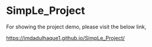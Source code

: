 # SimpLe_Project
 For showing the project demo, please visit the below link,
 
 https://imdadulhaque1.github.io/SimpLe_Project/
